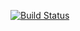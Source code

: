 [![Build Status](https://travis-ci.com/benskov95/CA3-Backend-startcode.svg?branch=master)](https://travis-ci.com/benskov95/CA3-Backend-startcode)
